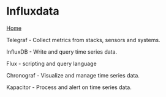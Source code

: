 # Influxdata

[Home](https://docs.influxdata.com/)

Telegraf - Collect metrics from stacks, sensors and systems.

InfluxDB - Write and query time series data.

Flux - scripting and query language

Chronograf - Visualize and manage time series data.

Kapacitor - Process and alert on time series data.
